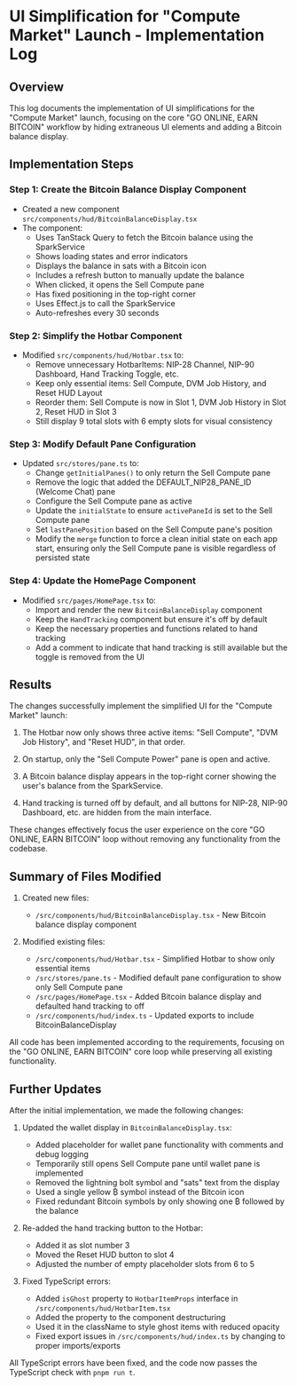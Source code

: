 # UI Simplification for "Compute Market" Launch - Implementation Log

## Overview

This log documents the implementation of UI simplifications for the "Compute Market" launch, focusing on the core "GO ONLINE, EARN BITCOIN" workflow by hiding extraneous UI elements and adding a Bitcoin balance display.

## Implementation Steps

### Step 1: Create the Bitcoin Balance Display Component

- Created a new component `src/components/hud/BitcoinBalanceDisplay.tsx`
- The component:
  - Uses TanStack Query to fetch the Bitcoin balance using the SparkService
  - Shows loading states and error indicators
  - Displays the balance in sats with a Bitcoin icon
  - Includes a refresh button to manually update the balance
  - When clicked, it opens the Sell Compute pane
  - Has fixed positioning in the top-right corner
  - Uses Effect.js to call the SparkService
  - Auto-refreshes every 30 seconds

### Step 2: Simplify the Hotbar Component

- Modified `src/components/hud/Hotbar.tsx` to:
  - Remove unnecessary HotbarItems: NIP-28 Channel, NIP-90 Dashboard, Hand Tracking Toggle, etc.
  - Keep only essential items: Sell Compute, DVM Job History, and Reset HUD Layout
  - Reorder them: Sell Compute is now in Slot 1, DVM Job History in Slot 2, Reset HUD in Slot 3
  - Still display 9 total slots with 6 empty slots for visual consistency

### Step 3: Modify Default Pane Configuration

- Updated `src/stores/pane.ts` to:
  - Change `getInitialPanes()` to only return the Sell Compute pane
  - Remove the logic that added the DEFAULT_NIP28_PANE_ID (Welcome Chat) pane
  - Configure the Sell Compute pane as active
  - Update the `initialState` to ensure `activePaneId` is set to the Sell Compute pane
  - Set `lastPanePosition` based on the Sell Compute pane's position
  - Modify the `merge` function to force a clean initial state on each app start, ensuring only the Sell Compute pane is visible regardless of persisted state

### Step 4: Update the HomePage Component

- Modified `src/pages/HomePage.tsx` to:
  - Import and render the new `BitcoinBalanceDisplay` component
  - Keep the `HandTracking` component but ensure it's off by default
  - Keep the necessary properties and functions related to hand tracking
  - Add a comment to indicate that hand tracking is still available but the toggle is removed from the UI

## Results

The changes successfully implement the simplified UI for the "Compute Market" launch:

1. The Hotbar now only shows three active items: "Sell Compute", "DVM Job History", and "Reset HUD", in that order.

2. On startup, only the "Sell Compute Power" pane is open and active.

3. A Bitcoin balance display appears in the top-right corner showing the user's balance from the SparkService.

4. Hand tracking is turned off by default, and all buttons for NIP-28, NIP-90 Dashboard, etc. are hidden from the main interface.

These changes effectively focus the user experience on the core "GO ONLINE, EARN BITCOIN" loop without removing any functionality from the codebase.

## Summary of Files Modified

1. Created new files:

   - `/src/components/hud/BitcoinBalanceDisplay.tsx` - New Bitcoin balance display component

2. Modified existing files:
   - `/src/components/hud/Hotbar.tsx` - Simplified Hotbar to show only essential items
   - `/src/stores/pane.ts` - Modified default pane configuration to show only Sell Compute pane
   - `/src/pages/HomePage.tsx` - Added Bitcoin balance display and defaulted hand tracking to off
   - `/src/components/hud/index.ts` - Updated exports to include BitcoinBalanceDisplay

All code has been implemented according to the requirements, focusing on the "GO ONLINE, EARN BITCOIN" core loop while preserving all existing functionality.

## Further Updates

After the initial implementation, we made the following changes:

1. Updated the wallet display in `BitcoinBalanceDisplay.tsx`:

   - Added placeholder for wallet pane functionality with comments and debug logging
   - Temporarily still opens Sell Compute pane until wallet pane is implemented
   - Removed the lightning bolt symbol and "sats" text from the display
   - Used a single yellow ₿ symbol instead of the Bitcoin icon
   - Fixed redundant Bitcoin symbols by only showing one ₿ followed by the balance

2. Re-added the hand tracking button to the Hotbar:

   - Added it as slot number 3
   - Moved the Reset HUD button to slot 4
   - Adjusted the number of empty placeholder slots from 6 to 5

3. Fixed TypeScript errors:
   - Added `isGhost` property to `HotbarItemProps` interface in `/src/components/hud/HotbarItem.tsx`
   - Added the property to the component destructuring
   - Used it in the className to style ghost items with reduced opacity
   - Fixed export issues in `/src/components/hud/index.ts` by changing to proper imports/exports

All TypeScript errors have been fixed, and the code now passes the TypeScript check with `pnpm run t`.
